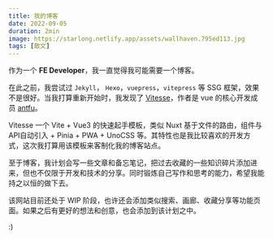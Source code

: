```yaml
---
title: 我的博客
date: 2022-09-05
duration: 2min
image: https://starlong.netlify.app/assets/wallhaven.795ed113.jpg
tags: [散文]
---
```


作为一个 <strong>FE Developer</strong>，我一直觉得我可能需要一个博客。

在此之前，我尝试过 `Jekyll`， `Hexo`，`vuepress`，`vitepress` 等 SSG 框架，效果不是很好。当我打算重新开始时，我发现了 [Vitesse](https://github.com/antfu/vitesse)，作者是 vue 的核心开发成员 [antfu](https://github.com/antfu)。

Vitesse 一个 Vite + Vue3 的快速起手模板，类似 Nuxt 基于文件的路由，组件与API自动引入 + Pinia + PWA + UnoCSS 等。其特性也是我比较喜欢的开发方式，这次我打算用该模板来客制化我的博客站点。

至于博客，我计划会写一些文章和备忘笔记，把过去收藏的一些知识碎片添加进来，但也不仅限于开发和技术的分享。同时锻炼自己写作和思考的能力，希望我能持之以恒的做下去。

该网站目前还处于 WIP 阶段，也许还会添加类似搜索、画廊、收藏分享等功能页面。如果之后有更好的想法和创意，也会添加到该计划之中。

:)
